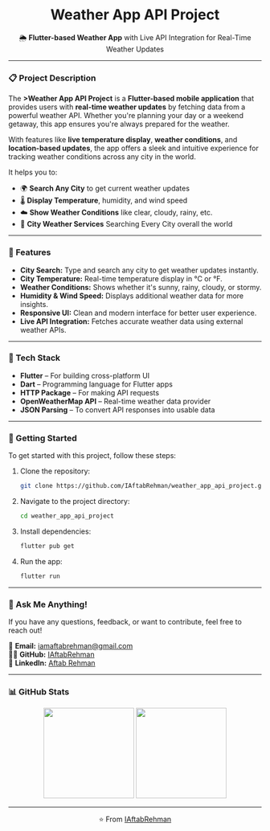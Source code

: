 <h1 align="center">Weather App API Project</h1>

<p align="center">
  🌦️ <strong>Flutter-based Weather App</strong> with Live API Integration for Real-Time Weather Updates
</p>

---

### 📋 Project Description

The **>Weather App API Project** is a **Flutter-based mobile application** that provides users with **real-time weather updates** by fetching data from a powerful weather API. Whether you're planning your day or a weekend getaway, this app ensures you're always prepared for the weather.

With features like **live temperature display**, **weather conditions**, and **location-based updates**, the app offers a sleek and intuitive experience for tracking weather conditions across any city in the world.

It helps you to:

- 🌍 **Search Any City** to get current weather updates
- 🌡️ **Display Temperature**, humidity, and wind speed
- ☁️ **Show Weather Conditions** like clear, cloudy, rainy, etc.
- 📍 **City Weather Services** Searching Every City overall the world

---

### 🧰 Features

- **City Search:** Type and search any city to get weather updates instantly.
- **City Temperature:** Real-time temperature display in °C or °F.
- **Weather Conditions:** Shows whether it's sunny, rainy, cloudy, or stormy.
- **Humidity & Wind Speed:** Displays additional weather data for more insights.
- **Responsive UI:** Clean and modern interface for better user experience.
- **Live API Integration:** Fetches accurate weather data using external weather APIs.

---

### 🔧 Tech Stack

- **Flutter** – For building cross-platform UI
- **Dart** – Programming language for Flutter apps
- **HTTP Package** – For making API requests
- **OpenWeatherMap API** – Real-time weather data provider
- **JSON Parsing** – To convert API responses into usable data

---

### 🏁 Getting Started

To get started with this project, follow these steps:

1. Clone the repository:
    ```bash
    git clone https://github.com/IAftabRehman/weather_app_api_project.git
    ```

2. Navigate to the project directory:
    ```bash
    cd weather_app_api_project
    ```

3. Install dependencies:
    ```bash
    flutter pub get
    ```

4. Run the app:
    ```bash
    flutter run
    ```

---

### 💬 Ask Me Anything!

If you have any questions, feedback, or want to contribute, feel free to reach out!

📧 **Email:** iamaftabrehman@gmail.com  
🧑‍💻 **GitHub:** [IAftabRehman](https://github.com/IAftabRehman)  
💼 **LinkedIn:** [Aftab Rehman](https://www.linkedin.com/in/aftab-rehman)

---

### 📊 GitHub Stats

<div align="center">
  <img src="https://github-readme-stats.vercel.app/api?username=IAftabRehman&show_icons=true&theme=radical" height="180"/>
  <img src="https://github-readme-stats.vercel.app/api/top-langs/?username=IAftabRehman&layout=compact&theme=radical" height="180"/>
</div>

---

<p align="center">
  ⭐️ From <a href="https://github.com/IAftabRehman">IAftabRehman</a>
</p>
